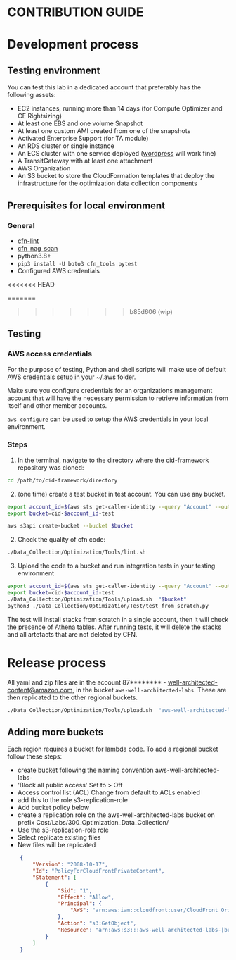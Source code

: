 # CONTRIBUTION GUIDE

# Development process

## Testing environment
You can test this lab in a dedicated account that preferably has the following assets:
* EC2 instances, running more than 14 days (for Compute Optimizer and CE Rightsizing)
* At least one EBS and one volume Snapshot
* At least one custom AMI created from one of the snapshots
* Activated Enterprise Support (for TA module)
* An RDS cluster or single instance
* An ECS cluster with one service deployed ([wordpress](https://aws.amazon.com/blogs/containers/running-wordpress-amazon-ecs-fargate-ecs/) will work fine)
* A TransitGateway with at least one attachment
* AWS Organization
* An S3 bucket to store the CloudFormation templates that deploy the infrastructure for the optimization data collection components

## Prerequisites for local environment

### General

* [cfn-lint](https://github.com/aws-cloudformation/cfn-lint#install)
* [cfn_nag_scan](https://github.com/stelligent/cfn_nag#installation)
* python3.8+
* `pip3 install -U boto3 cfn_tools pytest`
* Configured AWS credentials

<<<<<<< HEAD

=======
>>>>>>> b85d606 (wip)
## Testing

### AWS access credentials

For the purpose of testing, Python and shell scripts will make use of default AWS credentials setup in your ~/.aws folder.

Make sure you configure credentials for an organizations management account that will have the necessary permission to retrieve information from itself and other member accounts.

`aws configure` can be used to setup the AWS credentials in your local environment.

### Steps

1. In the terminal, navigate to the directory where the cid-framework repository was cloned:

```bash
cd /path/to/cid-framework/directory
```

2. (one time) create a test bucket in test account. You can use any bucket.

```bash
export account_id=$(aws sts get-caller-identity --query "Account" --output text )
export bucket=cid-$account_id-test

aws s3api create-bucket --bucket $bucket
```

2. Check the quality of cfn code:

```bash
./Data_Collection/Optimization/Tools/lint.sh
```

3. Upload the code to a bucket and run integration tests in your testing environment

```bash
export account_id=$(aws sts get-caller-identity --query "Account" --output text )
export bucket=cid-$account_id-test
./Data_Collection/Optimization/Tools/upload.sh  "$bucket"
python3 ./Data_Collection/Optimization/Test/test_from_scratch.py
```

The test will install stacks from scratch in a single account, then it will check the presence of Athena tables. After running tests, it will delete the stacks and all artefacts that are not deleted by CFN.

# Release process
All yaml and zip files are in the account 87******** - well-architected-content@amazon.com, in the bucket `aws-well-architected-labs`. These are then replicated to the other regional buckets.

```bash
./Data_Collection/Optimization/Tools/upload.sh  "aws-well-architected-labs"
```


## Adding more buckets
Each region requires a bucket for lambda code. To add a regional bucket follow these steps:
* create bucket following the naming convention aws-well-architected-labs-<region>
* 'Block all public access' Set to > Off
* Access control list (ACL) Change from default to  ACLs enabled
* add this to the role s3-replication-role
* Add bucket policy below
* create a replication role on the aws-well-architected-labs bucket on prefix Cost/Labs/300_Optimization_Data_Collection/
* Use the s3-replication-role role
* Select replicate existing files
* New files will be replicated

```json
    {
        "Version": "2008-10-17",
        "Id": "PolicyForCloudFrontPrivateContent",
        "Statement": [
            {
                "Sid": "1",
                "Effect": "Allow",
                "Principal": {
                    "AWS": "arn:aws:iam::cloudfront:user/CloudFront Origin Access Identity E3RRAWK7UHVS3O"
                },
                "Action": "s3:GetObject",
                "Resource": "arn:aws:s3:::aws-well-architected-labs-[bucket location]/*"
            }
        ]
    }
```

